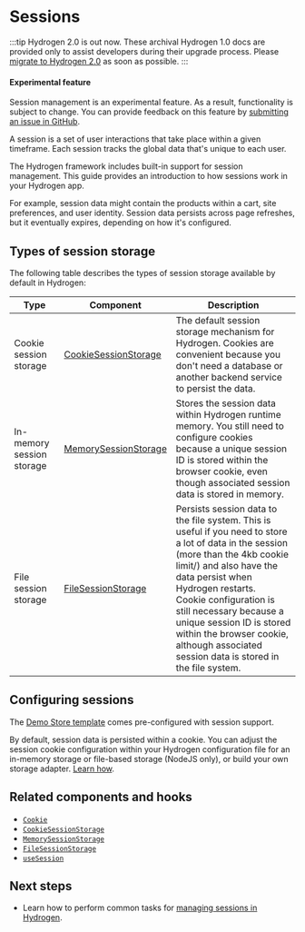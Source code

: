# Sessions


:::tip
Hydrogen 2.0 is out now. These archival Hydrogen 1.0 docs are provided only to assist developers during their upgrade process. Please [migrate to Hydrogen 2.0](https://shopify.dev/docs/custom-storefronts/hydrogen/migrate-hydrogen-remix) as soon as possible.
:::


<aside class="note beta">
<h4>Experimental feature</h4>

<p>Session management is an experimental feature. As a result, functionality is subject to change. You can provide feedback on this feature by <a href="https://github.com/Shopify/hydrogen/issues">submitting an issue in GitHub</a>.</p>

</aside>

A session is a set of user interactions that take place within a given timeframe. Each session tracks the global data that's unique to each user.

The Hydrogen framework includes built-in support for session management. This guide provides an introduction to how sessions work in your Hydrogen app.

For example, session data might contain the products within a cart, site preferences, and user identity. Session data persists across page refreshes, but it eventually expires, depending on how it's configured.

## Types of session storage

The following table describes the types of session storage available by default in Hydrogen:

| Type                      | Component                                                                                          | Description                                                                                                                                                                                                                                                                                                                                                                         |
| ------------------------- | -------------------------------------------------------------------------------------------------- | ----------------------------------------------------------------------------------------------------------------------------------------------------------------------------------------------------------------------------------------------------------------------------------------------------------------------------------------------------------------------------------- |
| Cookie session storage    | [CookieSessionStorage](/components/framework/cookiesessionstorage/) | The default session storage mechanism for Hydrogen. Cookies are convenient because you don't need a database or another backend service to persist the data.                                                                                                                                                                                                                        |
| In-memory session storage | [MemorySessionStorage](/components/framework/memorysessionstorage/) | Stores the session data within Hydrogen runtime memory. You still need to configure cookies because a unique session ID is stored within the browser cookie, even though associated session data is stored in memory.                                                                                                                                                               |
| File session storage      | [FileSessionStorage](/components/framework/filesessionstorage/)     | Persists session data to the file system. This is useful if you need to store a lot of data in the session (more than the 4kb cookie limit/) and also have the data persist when Hydrogen restarts. <br />Cookie configuration is still necessary because a unique session ID is stored within the browser cookie, although associated session data is stored in the file system. |

## Configuring sessions

The [Demo Store template](/tutorials/getting-started/templates/) comes pre-configured with session support.

By default, session data is persisted within a cookie. You can adjust the session cookie configuration within your Hydrogen configuration file for an in-memory storage or file-based storage (NodeJS only), or build your own storage adapter. [Learn how](/tutorials/sessions/manage-sessions/).

## Related components and hooks

- [`Cookie`](/components/framework/cookie/)
- [`CookieSessionStorage`](/components/framework/cookiesessionstorage/)
- [`MemorySessionStorage`](/components/framework/memorysessionstorage/)
- [`FileSessionStorage`](/components/framework/filesessionstorage/)
- [`useSession`](/hooks/framework/usesession/)

## Next steps

- Learn how to perform common tasks for [managing sessions in Hydrogen](/tutorials/sessions/manage-sessions/).
